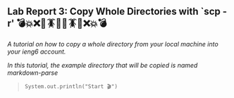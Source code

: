 ## Lab Report 3: Copy Whole Directories with `scp -r' 💣💥❌🦟🪳🐜🦟🪳🐜❌💥💣 
*A tutorial on how to copy a whole directory from your local machine into your ieng6 account.*   

*In this tutorial, the example directory that will be copied is named markdown-parse*  
 
>`System.out.println("Start 🎬")`    

